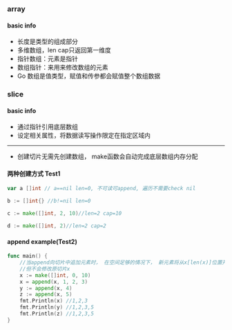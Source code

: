 ### array

#### basic info
- 长度是类型的组成部分
- 多维数组，len cap只返回第一维度
- 指针数组：元素是指针
- 数组指针：来用来修改数组的元素
- Go 数组是值类型，赋值和传参都会赋值整个数组数据


### slice
#### basic info
- 通过指针引用底层数组
- 设定相关属性，将数据读写操作限定在指定区域内
-----
- 创建切片无需先创建数组， make函数会自动完成底层数组内存分配

#### 两种创建方式 Test1
```go
var a []int // a==nil len=0, 不可读可append, 遍历不需要check nil

b := []int{} //b!=nil len=0

c := make([]int, 2, 10)//len=2 cap=10

d := make([]int, 2)//len=2 cap=2


```


#### append example(Test2)
```go
func main() {
	//当append向切片中追加元素时， 在空间足够的情况下， 新元素将从x[len(x)]位置开始存放， append会生成一个新的切片
	//但不会修改原切片x
	x := make([]int, 0, 10)
	x = append(x, 1, 2, 3)
	y := append(x, 4)
	z := append(x, 5)
	fmt.Println(x) //1,2,3
	fmt.Println(y) //1,2,3,5
	fmt.Println(z) //1,2,3,5
}
```